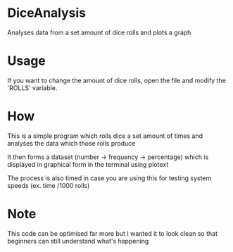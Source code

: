 # DiceAnalysis
Analyses data from a set amount of dice rolls and plots a graph

# Usage
If you want to change the amount of dice rolls, open the file and modify the 'ROLLS' variable.

# How
This is a simple program which rolls dice a set amount of times and analyses the data which those rolls produce 

It then forms a dataset (number -> frequency -> percentage) which is displayed in graphical form in the terminal using plotext

The process is also timed in case you are using this for testing system speeds (ex. time /1000 rolls)

# Note
This code can be optimised far more but I wanted it to look clean so that beginners can still understand what's happening

